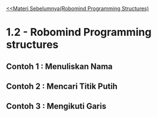 [<<Materi Sebelumnya(Robomind Programming Structures)](1-ProgrammingStructures.md)
# 1.2 - Robomind Programming structures

## Contoh 1 : Menuliskan Nama
## Contoh 2 : Mencari Titik Putih
## Contoh 3 : Mengikuti Garis
